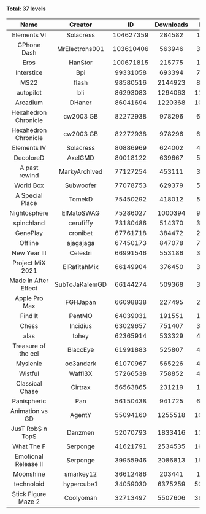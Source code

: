 #### Total: 37 levels

| Name | Creator | ID | Downloads | Likes |
|:---:|:---:|:---:|:---:|:---:|
| Elements VI | Solacress | 104627359 | 284582 | 18365
| GPhone Dash | MrElectrons001 | 103610406 | 563946 | 34691
| Eros | HanStor | 100671815 | 215775 | 17233
| Interstice | Bpi | 99331058 | 693394 | 72203
| MS22 | flash | 98580516 | 2144923 | 88820
| autopilot | bli | 86293083 | 1294063 | 110729
| Arcadium | DHaner | 86041694 | 1220368 | 107895
| Hexahedron Chronicle | cw2003 GB | 82272938 | 978296 | 67149
| Hexahedron Chronicle | cw2003 GB | 82272938 | 978296 | 67149
| Elements IV | Solacress | 80886969 | 624002 | 43422
| DecoloreD | AxelGMD | 80018122 | 639667 | 53677
| A past rewind | MarkyArchived | 77127254 | 453111 | 30209
| World Box | Subwoofer | 77078753 | 629379 | 57852
| A Special Place | TomekD | 75450292 | 418012 | 59972
| Nightosphere | ElMatoSWAG | 75286027 | 1000394 | 94799
| spinchland | cerufiffy | 73180486 | 514370 | 39011
| GenePlay | cronibet | 67761718 | 384472 | 24620
| Offline | ajagajaga | 67450173 | 847078 | 79617
| New Year III | Celestri | 66991546 | 553186 | 36059
| Project MiX 2021 | ElRafitahMix | 66149904 | 376450 | 30909
| Made in After Effect | SubToJaKalemGD | 66144274 | 509368 | 30398
| Apple Pro Max | FGHJapan | 66098838 | 227495 | 21424
| Find It | PentMO | 64039031 | 191551 | 13571
| Chess | Incidius | 63029657 | 751407 | 32785
| alas | tohey | 62365914 | 533329 | 44989
| Treasure of the eel | BlaccEye | 61991883 | 525807 | 49707
| Myslenie | oc3andark | 61070967 | 565226 | 42309
| Wistful | Waffl3X | 57266538 | 758852 | 43266
| Classical Chase | Cirtrax | 56563865 | 231219 | 15696
| Panispheric | Pan | 56150438 | 941725 | 68571
| Animation vs GD | AgentY | 55094160 | 1255518 | 106579
| JusT RobS n TopS | Danzmen | 52070793 | 1833416 | 134694
| What The F | Serponge | 41621791 | 2534535 | 164760
| Emotional Release II | Serponge | 39955946 | 2086813 | 183757
| Moonshine | smarkey12 | 36612486 | 203441 | 10479
| technoloid | hypercube1 | 34059030 | 6375259 | 503747
| Stick Figure Maze 2 | Coolyoman | 32713497 | 5507606 | 396692
